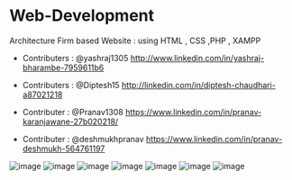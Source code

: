 # Web-Development
Architecture Firm based Website : using HTML , CSS ,PHP , XAMPP 

- Contributers : @yashraj1305 http://www.linkedin.com/in/yashraj-bharambe-7959611b6

- Contributers : @Diptesh15 http://linkedin.com/in/diptesh-chaudhari-a87021218

- Contributer : @Pranav1308 https://www.linkedin.com/in/pranav-karanjawane-27b020218/

- Contributer : @deshmukhpranav https://www.linkedin.com/in/pranav-deshmukh-564761197

![image](https://user-images.githubusercontent.com/70633771/178096229-46cd685a-6356-43b1-b956-f7df162861c1.png)
![image](https://user-images.githubusercontent.com/70633771/178096236-87ad6ab0-e3bf-45be-8e14-95faa791b0a6.png)
![image](https://user-images.githubusercontent.com/70633771/178096240-c6826263-b11a-446f-9eb8-8b461763e827.png)
![image](https://user-images.githubusercontent.com/70633771/178096245-283fb66c-6702-41aa-87a3-79b6d9fcc0f2.png)
![image](https://user-images.githubusercontent.com/70633771/178096260-8cb25840-ace3-412c-ba65-cb93258d2a98.png)
![image](https://user-images.githubusercontent.com/70633771/178096258-20259556-2e8a-4a65-9b78-76403314ef1a.png)
![image](https://user-images.githubusercontent.com/70633771/178096261-ab6601e3-dfae-4a66-8649-a5a59c4731e0.png)
